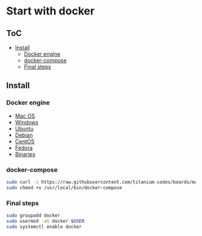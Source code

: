 # Start with docker

## ToC

<!-- vim-markdown-toc GFM -->

* [Install](#install)
    - [Docker engine](#docker-engine)
    - [docker-compose](#docker-compose)
    - [Final steps](#final-steps)

<!-- vim-markdown-toc -->

## Install

### Docker engine

* [Mac OS](https://docs.docker.com/docker-for-mac/install/)
* [Windows](https://docs.docker.com/docker-for-windows/install/)
* [Ubuntu](https://docs.docker.com/engine/installation/linux/docker-ce/ubuntu/)
* [Debian](https://docs.docker.com/engine/installation/linux/docker-ce/debian/)
* [CentOS](https://docs.docker.com/engine/installation/linux/docker-ce/centos/)
* [Fedora](https://docs.docker.com/engine/installation/linux/docker-ce/fedora/)
* [Binaries](https://docs.docker.com/engine/installation/linux/docker-ce/binaries/)

### docker-compose

```bash
sudo curl -s https://raw.githubusercontent.com/titanium-codes/boards/master/DevOps/Docker/scripts/docker-compose > /usr/local/bin/docker-compose
sudo chmod +x /usr/local/bin/docker-compose
```

### Final steps

```bash
sudo groupadd docker
sudo usermod -aG docker $USER
sudo systemctl enable docker
```
